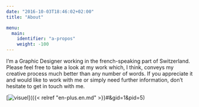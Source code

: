 ```yaml
---
date: "2016-10-03T18:46:02+02:00"
title: "About"

menu:
  main:
    identifier: "a-propos"
    weight: -100
---
```


I’m a Graphic Designer working in the french-speaking part of Switzerland. Please feel free to take a look at my work which, I think, conveys my creative process much better than any number of words. If you appreciate it and would like to work with me or simply need further information, don’t hesitate to get in touch with me.

[![visuel](/img/visuel-1024x348.png)]({{< relref "en-plus.en.md" >}}#&gid=1&pid=5)
